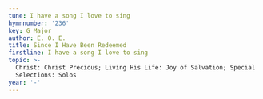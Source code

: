```yaml
---
tune: I have a song I love to sing
hymnnumber: '236'
key: G Major
author: E. O. E.
title: Since I Have Been Redeemed
firstline: I have a song I love to sing
topic: >-
  Christ: Christ Precious; Living His Life: Joy of Salvation; Special
  Selections: Solos
year: '-'
---
```

